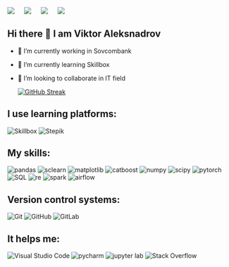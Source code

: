 [![](https://img.shields.io/badge/Kaggle-00599C?style=for-the-badge&logo=kaggle&logoColor=white)](https://www.kaggle.com/necrotox/) &emsp;
[![](https://img.shields.io/badge/habr-grey?style=for-the-badge&logo=habr&logoColor=white)](https://career.habr.com/necrotoxxx) &emsp;
[![](https://img.shields.io/badge/mail-088aff?style=for-the-badge&logo=mail.ru&logoColor=orange)](mailto:ds_viktor_aleksandov@mail.ru) &emsp;
[![](https://img.shields.io/badge/telegram-1877F2?style=for-the-badge&logo=telegram&logoColor=white)](https://t.me/necrotoxspn/) &emsp;


## Hi there 👋 I am Viktor Aleksnadrov 

- 🔭 I’m currently working in Sovcombank
- 🌱 I’m currently learning Skillbox
- 👯 I’m looking to collaborate in IT field



    [![GitHub Streak](https://streak-stats.demolab.com/?user=Necrotox&theme=radical&locale=en&date_format=j/n/Y)](https://git.io/streak-stats)





<h2>I use learning platforms:</h2>

![Skillbox](https://img.shields.io/badge/Skillbox-3f2aff?style=for-the-badge&logo=SkillboxColor=white)
![Stepik](https://img.shields.io/badge/Stepik-green?style=for-the-badge&logo=SkillboxColor=white)

<h2>My skills:</h2>

![pandas](https://img.shields.io/badge/pandas-white?style=for-the-badge&logo=pandas&logoColor=blue)
![sclearn](https://img.shields.io/badge/Scikit_learn-blue?style=for-the-badge&logo=Scikit-learn&logoColor=%23F7DF1E)
![matplotlib](https://img.shields.io/badge/matplotlib-white?style=for-the-badge&logo=matplotlib&logoColor=blue)
![catboost](https://img.shields.io/badge/CatBoost-yellow?style=for-the-badge&logo=CatBoost&logoColor=white)
![numpy](https://img.shields.io/badge/numpy-%230769AD.svg?style=for-the-badge&logo=numpy&logoColor=white)
![scipy](https://img.shields.io/badge/scipy-2B4C80?style=for-the-badge&logo=scipy&logoColor=white)
![pytorch](https://img.shields.io/badge/pytorch-red?style=for-the-badge&logo=pytorch&logoColor=white)
![SQL](https://img.shields.io/badge/DBeaver-black?style=for-the-badge&logo=dbeaver&logoColor=white)
![re](https://img.shields.io/badge/re-0078d7.svg?style=for-the-badge&logo=remark&logoColor=white)
![spark](https://img.shields.io/badge/pyspark-orange?style=for-the-badge&logo=apachespark&logoColor=white)
![airflow](https://img.shields.io/badge/airflow-white?style=for-the-badge&logo=apacheairflow&logoColor=black)

<h2>Version control systems:</h2>

![Git](https://img.shields.io/badge/git-%23F05033.svg?style=for-the-badge&logo=git&logoColor=white)
![GitHub](https://img.shields.io/badge/github-%23121011.svg?style=for-the-badge&logo=github&logoColor=white)
![GitLab](https://img.shields.io/badge/gitlab-%23181717.svg?style=for-the-badge&logo=gitlab&logoColor=white)

<h2>It helps me:</h2>

![Visual Studio Code](https://img.shields.io/badge/Visual%20Studio%20Code-0078d7.svg?style=for-the-badge&logo=visual-studio-code&logoColor=white)
![pycharm](https://img.shields.io/badge/pycharm-yellow?style=for-the-badge&logo=pycharm&logoColor=white)
![jupyter lab](https://img.shields.io/badge/jupyter_lab-white?style=for-the-badge&logo=jupyter&logoColor=orange)
![Stack Overflow](https://img.shields.io/badge/-Stackoverflow-FE7A16?style=for-the-badge&logo=stack-overflow&logoColor=white)
